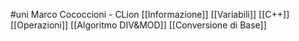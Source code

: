 #uni 
Marco Cococcioni - CLion
[[Informazione]] 
[[Variabili]]
[[C++]]
[[Operazioni]]
[[Algoritmo DIV&MOD]]
[[Conversione di Base]]
